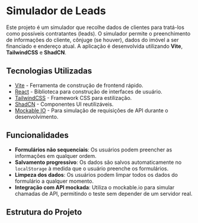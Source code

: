 # Simulador de Leads

Este projeto é um simulador que recolhe dados de clientes para tratá-los como possíveis contratantes (leads). O simulador permite o preenchimento de informações do cliente, cônjuge (se houver), dados do imóvel a ser financiado e endereço atual. A aplicação é desenvolvida utilizando **Vite**, **TailwindCSS** e **ShadCN**.

## Tecnologias Utilizadas

- [Vite](https://vitejs.dev/) - Ferramenta de construção de frontend rápido.
- [React](https://reactjs.org/) - Biblioteca para construção de interfaces de usuário.
- [TailwindCSS](https://tailwindcss.com/) - Framework CSS para estilização.
- [ShadCN](https://shadcn.dev/) - Componentes UI reutilizáveis.
- [Mockable IO](https://www.mockable.io/) - Para simulação de requisições de API durante o desenvolvimento.

## Funcionalidades

- **Formulários não sequenciais**: Os usuários podem preencher as informações em qualquer ordem.
- **Salvamento progressivo**: Os dados são salvos automaticamente no `localStorage` à medida que o usuário preenche os formulários.
- **Limpeza dos dados**: Os usuários podem limpar todos os dados do formulário a qualquer momento.
- **Integração com API mockada**: Utiliza o mockable.io para simular chamadas de API, permitindo o teste sem depender de um servidor real.

## Estrutura do Projeto
